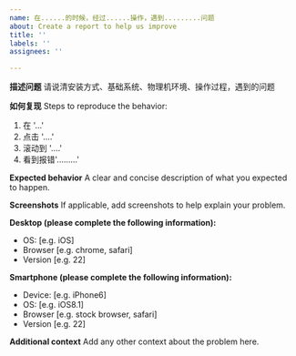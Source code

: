```yaml
---
name: 在......的时候，经过......操作，遇到.........问题
about: Create a report to help us improve
title: ''
labels: ''
assignees: ''

---
```


**描述问题**
请说清安装方式、基础系统、物理机环境、操作过程，遇到的问题

**如何复现**
Steps to reproduce the behavior:
1. 在 '...'
2. 点击 '....'
3. 滚动到 '....'
4. 看到报错'.........'

**Expected behavior**
A clear and concise description of what you expected to happen.

**Screenshots**
If applicable, add screenshots to help explain your problem.

**Desktop (please complete the following information):**
 - OS: [e.g. iOS]
 - Browser [e.g. chrome, safari]
 - Version [e.g. 22]

**Smartphone (please complete the following information):**
 - Device: [e.g. iPhone6]
 - OS: [e.g. iOS8.1]
 - Browser [e.g. stock browser, safari]
 - Version [e.g. 22]

**Additional context**
Add any other context about the problem here.
